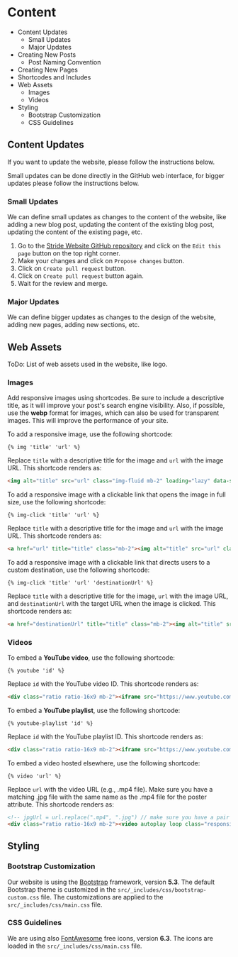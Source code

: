 # Content

- Content Updates
  - Small Updates
  - Major Updates
- Creating New Posts
  - Post Naming Convention
- Creating New Pages
- Shortcodes and Includes
- Web Assets
  - Images
  - Videos
- Styling
  - Bootstrap Customization
  - CSS Guidelines

## Content Updates

If you want to update the website, please follow the instructions below.

Small updates can be done directly in the GitHub web interface, for bigger updates please follow the instructions below.

### Small Updates

We can define small updates as changes to the content of the website, like adding a new blog post, updating the content of the existing blog post, updating the content of the existing page, etc.

1. Go to the [Stride Website GitHub repository](https://github.com/VaclavElias/stride-website-next) and click on the `Edit this page` button on the top right corner.
1. Make your changes and click on `Propose changes` button.
1. Click on `Create pull request` button.
1. Click on `Create pull request` button again.
1. Wait for the review and merge.

### Major Updates

We can define bigger updates as changes to the design of the website, adding new pages, adding new sections, etc.


## Web Assets

ToDo: List of web assets used in the website, like logo.

### Images

Add responsive images using shortcodes. Be sure to include a descriptive title, as it will improve your post's search engine visibility. Also, if possible, use the **webp** format for images, which can also be used for transparent images. This will improve the performance of your site.

To add a responsive image, use the following shortcode:

`{% img 'title' 'url' %}`

Replace `title` with a descriptive title for the image and `url` with the image URL. This shortcode renders as:

```html
<img alt="title" src="url" class="img-fluid mb-2" loading="lazy" data-src="url">
```

To add a responsive image with a clickable link that opens the image in full size, use the following shortcode:

`{% img-click 'title' 'url' %}`

Replace `title` with a descriptive title for the image and `url` with the image URL. This shortcode renders as:

```html
<a href="url" title="title" class="mb-2"><img alt="title" src="url" class="img-fluid" loading="lazy" data-src="url"></a>
```

To add a responsive image with a clickable link that directs users to a custom destination, use the following shortcode:

`{% img-click 'title' 'url' 'destinationUrl' %}`

Replace `title` with a descriptive title for the image, `url` with the image URL, and `destinationUrl` with the target URL when the image is clicked. This shortcode renders as:

```html
<a href="destinationUrl" title="title" class="mb-2"><img alt="title" src="url" class="img-fluid" loading="lazy" data-src="url"></a>
```

### Videos

To embed a **YouTube video**, use the following shortcode:

`{% youtube 'id' %}`

Replace `id` with the YouTube video ID. This shortcode renders as:

```html
<div class="ratio ratio-16x9 mb-2"><iframe src="https://www.youtube.com/embed/id" title="YouTube video" allowfullscreen></iframe></div>
```

To embed a **YouTube playlist**, use the following shortcode:

`{% youtube-playlist 'id' %}`

Replace `id` with the YouTube playlist ID. This shortcode renders as:

```html
<div class="ratio ratio-16x9 mb-2"><iframe src="https://www.youtube.com/embed/videoseries?list=id" title="YouTube video" allowfullscreen></iframe></div>
```

To embed a video hosted elsewhere, use the following shortcode:

`{% video 'url' %}`

Replace `url` with the video URL (e.g., .mp4 file). Make sure you have a matching .jpg file with the same name as the .mp4 file for the poster attribute. This shortcode renders as:

```html
<!-- jpgUrl = url.replace(".mp4", ".jpg") // make sure you have a pair .mp4 and .jpg -->
<div class="ratio ratio-16x9 mb-2"><video autoplay loop class="responsive-video" poster="jpgUrl"><source src="url" type="video/mp4"></video></div>
```

## Styling

### Bootstrap Customization

Our website is using the [Bootstrap](https://getbootstrap.com/) framework, version **5.3**. The default Bootstrap theme is customized in the `src/_includes/css/bootstrap-custom.css` file. The customizations are applied to the `src/_includes/css/main.css` file.

### CSS Guidelines

We are using also [FontAwesome](https://fontawesome.com/) free icons, version **6.3**. The icons are loaded in the `src/_includes/css/main.css` file.